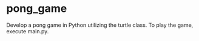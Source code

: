 # pong_game
Develop a pong game in Python utilizing the turtle class.
To play the game, execute main.py.
